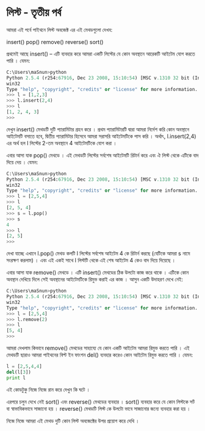 # লিস্ট - তৃতীয় পর্ব

আমরা এই পর্বে পাইথনে লিস্ট অবজেক্ট এর এই মেথডগুলো দেখব:

insert()
pop()
remove()
reverse()
sort()

প্রথমেই আছে insert() – এটি ব্যবহার করে আমরা একটি লিস্টের যে কোন অবস্থানে আরেকটি আইটেম যোগ করতে পারি । যেমন:

```python
C:\Users\maSnun>python
Python 2.5.4 (r254:67916, Dec 23 2008, 15:10:54) [MSC v.1310 32 bit (Intel)] on
win32
Type "help", "copyright", "credits" or "license" for more information.
>>> l = [1,2,3]
>>> l.insert(2,4)
>>> l
[1, 2, 4, 3]
>>>
```

দেখুন insert() মেথডটি দুটি প্যারামিটার গ্রহন করে । প্রথম প্যারামিটারটি দ্বারা আমরা নির্দেশ করি কোন অবস্থানে আইটেমটি বসাতে হবে, দ্বিতীয় প্যারামিটার হিসেবে আমরা সরাসরি আইটেমটিকে পাস করি । অর্থাৎ, l.insert(2,4) এর অর্থ হল l লিস্টের 2-তম অবস্থানে 4 আইটেমটিকে যোগ করা ।

এবার আসা যাক pop() মেথডে । এই মেথডটি লিস্টের সর্বশেষ আইটেমটি রিটার্ন করে এবং ঐ লিস্ট থেকে এটিকে বাদ দিয়ে দেয় । যেমন:

```python
C:\Users\maSnun>python
Python 2.5.4 (r254:67916, Dec 23 2008, 15:10:54) [MSC v.1310 32 bit (Intel)] on
win32
Type "help", "copyright", "credits" or "license" for more information.
>>> l = [2,5,4]
>>> l
[2, 5, 4]
>>> s = l.pop()
>>> s
4
>>> l
[2, 5]
>>>
```

দেখা যাচ্ছে এখানে l.pop() মেথড কলটি l লিস্টের সর্বশেষ আইটেম 4 কে রিটার্ন করছে (যেটিকে আমরা s নামে সংরক্ষণ করলাম) । এবং এই একই সাথে l লিস্টটি থেকে এই শেষ আইটেম 4 কেও বাদ দিয়ে দিয়েছে ।

এবার আসা যাক remove() মেথডে । এটি insert() মেথডের ঠিক উলটো কাজ করে থাকে । এটিকে কোন অবস্থান দেখিয়ে দিলে সেই অবস্থানের আইটেমটিকে রিমুভ করাই এর কাজ । আসুন একটি উদাহরণ দেখে নেই:

```python
C:\Users\maSnun>python
Python 2.5.4 (r254:67916, Dec 23 2008, 15:10:54) [MSC v.1310 32 bit (Intel)] on
win32
Type "help", "copyright", "credits" or "license" for more information.
>>> l = [2,5,4]
>>> l.remove(2)
>>> l
[5, 4]
>>>
```

আমরা দেখলাম কিভাবে remove() মেথডের সাহায্যে যে কোন একটি আইটেম আমরা রিমুভ করতে পারি । এই মেথডটি ছারাও আমরা পাইথনের বিল্ট ইন ফাংশন del() ব্যবহার করেও কোন আইটেম রিমুভ করতে পারি । যেমন:

```python
l = [2,5,4,4]
del(l[3])
print l
```

এই কোডটুকু নিজে নিজে রান করে দেখুন কি ঘটে ।

এরপরে চলুন দেখে নেই sort() এবং reverse() মেথডের ব্যবহার । sort() ব্যবহার করে যে কোন লিস্টকে সর্ট বা স্বাভাবিকভাবে সাজানো হয় । reverse() মেথডটি লিস্ট কে উলটো ভাবে সাজানোর জন্যে ব্যবহার করা হয় ।

নিজে নিজে আমরা এই মেথড দুটি কোন লিস্ট অবজেক্টের উপর প্রয়োগ করে দেখি ।
